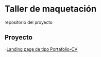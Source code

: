 # Taller de maquetación

repositorio del proyecto

## Proyecto

-[Landing page de tipo Portafolio-CV](https://gelenmhp.github.com/youtube-git/Portafolio-cv)

